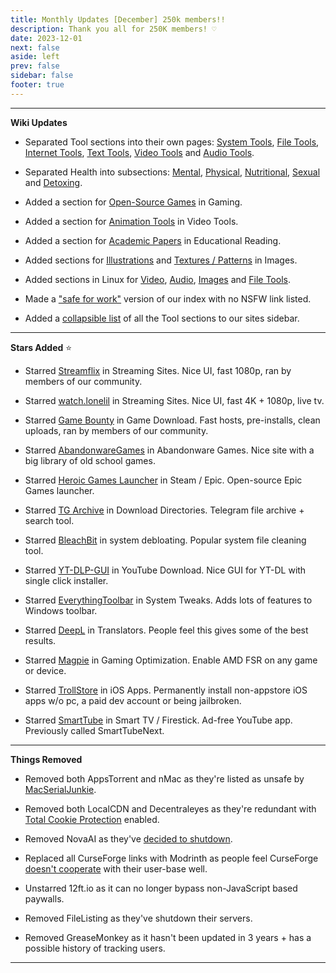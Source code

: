 ```yaml
---
title: Monthly Updates [December] 250k members!!
description: Thank you all for 250K members! ♡
date: 2023-12-01
next: false
aside: left
prev: false
sidebar: false
footer: true
---
```


<Post authors="['nbats', 'taskylizard']"></Post>

---

**Wiki Updates**

- Separated Tool sections into their own pages: [System Tools](/system-tools),
  [File Tools](/file-tools), [Internet Tools](/internet-tools),
  [Text Tools](/text-tools),
  [Video Tools](/video-tools) and
  [Audio Tools](/audio-tools).

- Separated Health into subsections: [Mental](/miscguide#mental-health),
  [Physical](/miscguide#physical-health),
  [Nutritional](/miscguide#nutritional-health),
  [Sexual](/miscguide#sexual-health) and
  [Detoxing](/miscguide#detoxing).

- Added a section for [Open-Source Games](/gamingpiracyguide#open-source-games)
  in Gaming.

- Added a section for [Animation Tools](/video-tools#animation-tools) in Video
  Tools.

- Added a section for [Academic Papers](/readingpiracyguide#academic-papers) in
  Educational Reading.

- Added sections for [Illustrations](/img-tools#illustrations) and
  [Textures / Patterns](/storage#textures-patterns) in Images.

- Added sections in Linux for [Video](/linuxguide#linux-video),
  [Audio](/linuxguide#linux-audio), [Images](/linuxguide#linux-images) and
  [File Tools](/linuxguide#file-tools).

- Made a ["safe for work"](https://rentry.org/piracy) version of our index with
  no NSFW link listed.

- Added a [collapsible list](https://i.imgur.com/wnOXvKG.png) of all the Tool
  sections to our sites sidebar.

---

**Stars Added** ⭐

- Starred [Streamflix](/videopiracyguide#multi-server) in Streaming Sites. Nice
  UI, fast 1080p, ran by members of our community.

- Starred [watch.lonelil](/videopiracyguide#multi-server) in Streaming Sites.
  Nice UI, fast 4K + 1080p, live tv.

- Starred [Game Bounty](/gamingpiracyguide#download-games) in Game Download.
  Fast hosts, pre-installs, clean uploads, ran by members of our community.

- Starred [AbandonwareGames](/storage#abandonware-games) in Abandonware Games.
  Nice site with a big library of old school games.

- Starred [Heroic Games Launcher](/gamingpiracyguide#steam-epic) in Steam /
  Epic. Open-source Epic Games launcher.

- Starred [TG Archive](/downloadpiracyguide#download-directories) in Download
  Directories. Telegram file archive + search tool.

- Starred [BleachBit](/system-tools#system-debloating) in system debloating.
  Popular system file cleaning tool.

- Starred [YT-DLP-GUI](/video-tools#youtube-download) in YouTube Download. Nice
  GUI for YT-DL with single click installer.

- Starred [EverythingToolbar](/system-tools#system-tweaks) in System Tweaks.
  Adds lots of features to Windows toolbar.

- Starred [DeepL](/text-tools#translators) in Translators. People feel this
  gives some of the best results.

- Starred [Magpie](/gamingpiracyguide#optimization-tools) in Gaming
  Optimization. Enable AMD FSR on any game or device.

- Starred [TrollStore](/android-iosguide#ios-apps) in iOS Apps. Permanently
  install non-appstore iOS apps w/o pc, a paid dev account or being jailbroken.

- Starred [SmartTube](/videopiracyguide#smart-tv-firestick) in Smart TV /
  Firestick. Ad-free YouTube app. Previously called SmartTubeNext.

---

**Things Removed**

- Removed both AppsTorrent and nMac as they're listed as unsafe by
  [MacSerialJunkie](https://i.imgur.com/De9u5Ox.png).

- Removed both LocalCDN and Decentraleyes as they're redundant with
  [Total Cookie Protection](https://blog.privacyguides.org/2021/12/01/firefox-privacy-2021-update/#localcdn-and-decentraleyes)
  enabled.

- Removed NovaAI as they've
  [decided to shutdown](https://www.reddit.com/r/Piracy/comments/17pzrzj/nova_oss_the_api_that_provided_free_gpt4_and/).

- Replaced all CurseForge links with Modrinth as people feel CurseForge
  [doesn't cooperate](https://youtu.be/Vhdwz5apiQQ?si=xgzkQFa1S7hZNa5-) with
  their user-base well.

- Unstarred 12ft.io as it can no longer bypass non-JavaScript based paywalls.

- Removed FileListing as they've shutdown their servers.

- Removed GreaseMonkey as it hasn't been updated in 3 years + has a possible
  history of tracking users.

---
